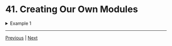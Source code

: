 # 41. Creating Our Own Modules

<details>
  <summary> Example 1 </summary>

- `http.js` 
```
const { send } = require('./request');
const { read } = require('./response');

function makeRequest(url, data) {
    send(url, data);
    return read();
}

const responseData = makeRequest('https://google.com', 'hello');
console.log(responseData);

/* 
const request = require('./request');
const response = require('./response');

function makeRequest(url, data) {
    request.send(url, data);
    return response.read();
}

const responseData = makeRequest('https://google.com', 'hello');
console.log(responseData);
*/

/* 
const request = require('./request');
const read = require('./response');

function makeRequest(url, data) {
    request.send(url, data);
    return read();
}

const responseData = makeRequest('https://google.com', 'hello');
console.log(responseData);
 */
```

---

- `request.js`
```
const REQUEST_TIMEOUT = 500;

function encrypt (data){
    return "encrypted data";
}

function send(url, data){
    const encryptedData = encrypt(data);
    console.log(`sending ${encryptedData} to ${url}`);
}

module.exports = {
    REQUEST_TIMEOUT,
    send,
}

/* 
exports.REQUEST_TIMEOUT = 500;

function encrypt (data){
    return "encrypted data";
}

exports.send = function send(url, data){
    const encryptedData = encrypt(data);
    console.log(`sending ${encryptedData} to ${url}`);
}
*/

```

---

- `response.js`
```
function decrpt(data) {
    return 'decrypted data'
}

function read() {
    return decrpt('data')
}

module.exports = {
    read,
}

/* 
function decrpt(data) {
    return 'decrypted data'
}

module.exports = function read() {
    return decrpt('data')
}
*/
```

---

-   run `node http.js`
```
sending encrypted data to https://google.com
decrypted data
```
</details>

---

[Previous](./40_Why-Use-Modules%3F.md) | [Next](./42_Exporting-From-Modules.md)